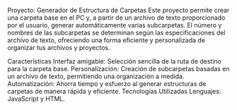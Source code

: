 Proyecto: Generador de Estructura de Carpetas
Este proyecto permite crear una carpeta base en el PC y, a partir de un archivo de texto proporcionado por el usuario, generar automáticamente varias subcarpetas. El número y nombres de las subcarpetas se determinan según las especificaciones del archivo de texto, ofreciendo una forma eficiente y personalizada de organizar tus archivos y proyectos.

Características
Interfaz amigable: Selección sencilla de la ruta de destino para la carpeta base.
Personalización: Creación de subcarpetas basadas en un archivo de texto, permitiendo una organización a medida.
Automatización: Ahorra tiempo y esfuerzo al generar estructuras de carpetas de manera rápida y eficiente.
Tecnologías Utilizadas
Lenguajes: JavaScript y HTML.
